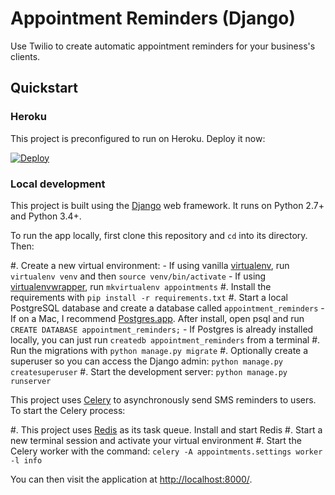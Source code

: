# Appointment Reminders (Django)

Use Twilio to create automatic appointment reminders for your business's clients.

## Quickstart

### Heroku

This project is preconfigured to run on Heroku. Deploy it now:

[![Deploy](https://www.herokucdn.com/deploy/button.png)](https://heroku.com/deploy?template=https://github.com/atbaker/appointment-reminders-django)

### Local development

This project is built using the [Django](https://www.djangoproject.com/) web framework. It runs on Python 2.7+ and Python 3.4+.

To run the app locally, first clone this repository and `cd` into its directory. Then:

#. Create a new virtual environment:
    - If using vanilla [virtualenv](https://virtualenv.pypa.io/en/latest/), run `virtualenv venv` and then `source venv/bin/activate`
    - If using [virtualenvwrapper](https://virtualenvwrapper.readthedocs.org/en/latest/), run `mkvirtualenv appointments`
#. Install the requirements with `pip install -r requirements.txt`
#. Start a local PostgreSQL database and create a database called `appointment_reminders`
    - If on a Mac, I recommend [Postgres.app](http://postgresapp.com/). After install, open psql and run `CREATE DATABASE appointment_reminders;`
    - If Postgres is already installed locally, you can just run `createdb appointment_reminders` from a terminal
#. Run the migrations with `python manage.py migrate`
#. Optionally create a superuser so you can access the Django admin: `python manage.py createsuperuser`
#. Start the development server: `python manage.py runserver`

This project uses [Celery](http://docs.celeryproject.org/en/latest/index.html) to asynchronously send SMS reminders to users. To start the Celery process:

#. This project uses [Redis](http://redis.io/) as its task queue. Install and start Redis
#. Start a new terminal session and activate your virtual environment
#. Start the Celery worker with the command: `celery -A appointments.settings worker -l info`

You can then visit the application at [http://localhost:8000/](http://localhost:8000/).
